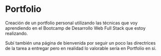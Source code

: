 # Portfolio

Creación de un portfolio personal utilizando las técnicas que voy aprendiendo en el Bootcamp de Desarrollo Web Full Stack que estoy realizando.

Subí también una página de bienvenida por seguir un poco las directrices de la tarea a entregar pero en realidad lo valorable sería en Portfolio en si.

